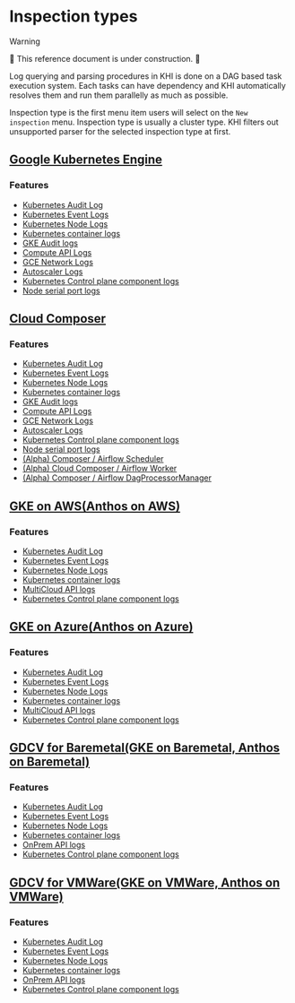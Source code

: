 # Inspection types

> [!WARNING]
> 🚧 This reference document is under construction. 🚧

Log querying and parsing procedures in KHI is done on a DAG based task execution system.
Each tasks can have dependency and KHI automatically resolves them and run them parallelly as much as possible. 

Inspection type is the first menu item users will select on the `New inspection` menu. Inspection type is usually a cluster type.
KHI filters out unsupported parser for the selected inspection type at first.

<!-- BEGIN GENERATED PART: inspection-type-element-header-gcp-gke -->
## [Google Kubernetes Engine](#gcp-gke)

### Features

<!-- END GENERATED PART: inspection-type-element-header-gcp-gke -->
<!-- BEGIN GENERATED PART: inspection-type-element-header-features-gcp-gke -->

* [Kubernetes Audit Log](./features.md#kubernetes-audit-log)
* [Kubernetes Event Logs](./features.md#kubernetes-event-logs)
* [Kubernetes Node Logs](./features.md#kubernetes-node-logs)
* [Kubernetes container logs](./features.md#kubernetes-container-logs)
* [GKE Audit logs](./features.md#gke-audit-logs)
* [Compute API Logs](./features.md#compute-api-logs)
* [GCE Network Logs](./features.md#gce-network-logs)
* [Autoscaler Logs](./features.md#autoscaler-logs)
* [Kubernetes Control plane component logs](./features.md#kubernetes-control-plane-component-logs)
* [Node serial port logs](./features.md#node-serial-port-logs)
<!-- END GENERATED PART: inspection-type-element-header-features-gcp-gke -->
<!-- BEGIN GENERATED PART: inspection-type-element-header-gcp-composer -->
## [Cloud Composer](#gcp-composer)

### Features

<!-- END GENERATED PART: inspection-type-element-header-gcp-composer -->
<!-- BEGIN GENERATED PART: inspection-type-element-header-features-gcp-composer -->

* [Kubernetes Audit Log](./features.md#kubernetes-audit-log)
* [Kubernetes Event Logs](./features.md#kubernetes-event-logs)
* [Kubernetes Node Logs](./features.md#kubernetes-node-logs)
* [Kubernetes container logs](./features.md#kubernetes-container-logs)
* [GKE Audit logs](./features.md#gke-audit-logs)
* [Compute API Logs](./features.md#compute-api-logs)
* [GCE Network Logs](./features.md#gce-network-logs)
* [Autoscaler Logs](./features.md#autoscaler-logs)
* [Kubernetes Control plane component logs](./features.md#kubernetes-control-plane-component-logs)
* [Node serial port logs](./features.md#node-serial-port-logs)
* [(Alpha) Composer / Airflow Scheduler](./features.md#alpha-composer--airflow-scheduler)
* [(Alpha) Cloud Composer / Airflow Worker](./features.md#alpha-cloud-composer--airflow-worker)
* [(Alpha) Composer / Airflow DagProcessorManager](./features.md#alpha-composer--airflow-dagprocessormanager)
<!-- END GENERATED PART: inspection-type-element-header-features-gcp-composer -->
<!-- BEGIN GENERATED PART: inspection-type-element-header-gcp-gke-on-aws -->
## [GKE on AWS(Anthos on AWS)](#gcp-gke-on-aws)

### Features

<!-- END GENERATED PART: inspection-type-element-header-gcp-gke-on-aws -->
<!-- BEGIN GENERATED PART: inspection-type-element-header-features-gcp-gke-on-aws -->

* [Kubernetes Audit Log](./features.md#kubernetes-audit-log)
* [Kubernetes Event Logs](./features.md#kubernetes-event-logs)
* [Kubernetes Node Logs](./features.md#kubernetes-node-logs)
* [Kubernetes container logs](./features.md#kubernetes-container-logs)
* [MultiCloud API logs](./features.md#multicloud-api-logs)
* [Kubernetes Control plane component logs](./features.md#kubernetes-control-plane-component-logs)
<!-- END GENERATED PART: inspection-type-element-header-features-gcp-gke-on-aws -->
<!-- BEGIN GENERATED PART: inspection-type-element-header-gcp-gke-on-azure -->
## [GKE on Azure(Anthos on Azure)](#gcp-gke-on-azure)

### Features

<!-- END GENERATED PART: inspection-type-element-header-gcp-gke-on-azure -->
<!-- BEGIN GENERATED PART: inspection-type-element-header-features-gcp-gke-on-azure -->

* [Kubernetes Audit Log](./features.md#kubernetes-audit-log)
* [Kubernetes Event Logs](./features.md#kubernetes-event-logs)
* [Kubernetes Node Logs](./features.md#kubernetes-node-logs)
* [Kubernetes container logs](./features.md#kubernetes-container-logs)
* [MultiCloud API logs](./features.md#multicloud-api-logs)
* [Kubernetes Control plane component logs](./features.md#kubernetes-control-plane-component-logs)
<!-- END GENERATED PART: inspection-type-element-header-features-gcp-gke-on-azure -->
<!-- BEGIN GENERATED PART: inspection-type-element-header-gcp-gdcv-for-baremetal -->
## [GDCV for Baremetal(GKE on Baremetal, Anthos on Baremetal)](#gcp-gdcv-for-baremetal)

### Features

<!-- END GENERATED PART: inspection-type-element-header-gcp-gdcv-for-baremetal -->
<!-- BEGIN GENERATED PART: inspection-type-element-header-features-gcp-gdcv-for-baremetal -->

* [Kubernetes Audit Log](./features.md#kubernetes-audit-log)
* [Kubernetes Event Logs](./features.md#kubernetes-event-logs)
* [Kubernetes Node Logs](./features.md#kubernetes-node-logs)
* [Kubernetes container logs](./features.md#kubernetes-container-logs)
* [OnPrem API logs](./features.md#onprem-api-logs)
* [Kubernetes Control plane component logs](./features.md#kubernetes-control-plane-component-logs)
<!-- END GENERATED PART: inspection-type-element-header-features-gcp-gdcv-for-baremetal -->
<!-- BEGIN GENERATED PART: inspection-type-element-header-gcp-gdcv-for-vmware -->
## [GDCV for VMWare(GKE on VMWare, Anthos on VMWare)](#gcp-gdcv-for-vmware)

### Features

<!-- END GENERATED PART: inspection-type-element-header-gcp-gdcv-for-vmware -->
<!-- BEGIN GENERATED PART: inspection-type-element-header-features-gcp-gdcv-for-vmware -->

* [Kubernetes Audit Log](./features.md#kubernetes-audit-log)
* [Kubernetes Event Logs](./features.md#kubernetes-event-logs)
* [Kubernetes Node Logs](./features.md#kubernetes-node-logs)
* [Kubernetes container logs](./features.md#kubernetes-container-logs)
* [OnPrem API logs](./features.md#onprem-api-logs)
* [Kubernetes Control plane component logs](./features.md#kubernetes-control-plane-component-logs)
<!-- END GENERATED PART: inspection-type-element-header-features-gcp-gdcv-for-vmware -->
